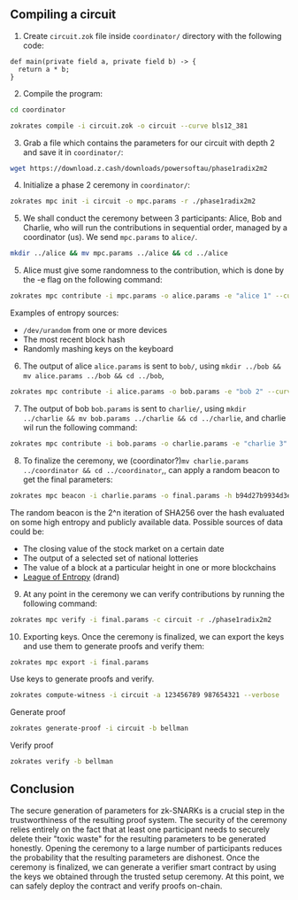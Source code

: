 ## Compiling a circuit

1. Create `circuit.zok` file inside `coordinator/` directory with the following code:

```zokrates
def main(private field a, private field b) -> {
  return a * b;
}
```

2. Compile the program:

```bash
cd coordinator
```

```bash
zokrates compile -i circuit.zok -o circuit --curve bls12_381
```

3. Grab a file which contains the parameters for our circuit with depth 2 and save it in `coordinator/`:

```bash
wget https://download.z.cash/downloads/powersoftau/phase1radix2m2
```

4. Initialize a phase 2 ceremony in `coordinator/`:

```bash
zokrates mpc init -i circuit -o mpc.params -r ./phase1radix2m2
```

5. We shall conduct the ceremony between 3 participants: Alice, Bob and Charlie, who will run the contributions in sequential order, managed by a coordinator (us). We send `mpc.params` to `alice/`.

```bash
mkdir ../alice && mv mpc.params ../alice && cd ../alice
```

5. Alice must give some randomness to the contribution, which is done by the -e flag on the following command:

```bash
zokrates mpc contribute -i mpc.params -o alice.params -e "alice 1" --curve bls12_381
```

Examples of entropy sources:

- `/dev/urandom` from one or more devices
- The most recent block hash
- Randomly mashing keys on the keyboard

6. The output of alice `alice.params` is sent to `bob/`, using `mkdir ../bob && mv alice.params ../bob && cd ../bob`,

```bash
zokrates mpc contribute -i alice.params -o bob.params -e "bob 2" --curve bls12_381
```

7. The output of bob `bob.params` is sent to `charlie/`, using `mkdir ../charlie && mv bob.params ../charlie && cd ../charlie`, and charlie wil run the following command:

```bash
zokrates mpc contribute -i bob.params -o charlie.params -e "charlie 3" --curve bls12_381
```

8. To finalize the ceremony, we (coordinator?)`mv charlie.params ../coordinator && cd ../coordinator`,, can apply a random beacon to get the final parameters:

```bash
zokrates mpc beacon -i charlie.params -o final.params -h b94d27b9934d3e08a52e52d7da7dabfac484efe37a5380ee9088f7ace2efcde9 -n 10 --curve bls12_381
```

The random beacon is the 2^n iteration of SHA256 over the hash evaluated on some high entropy and publicly available data. Possible sources of data could be:

- The closing value of the stock market on a certain date
- The output of a selected set of national lotteries
- The value of a block at a particular height in one or more blockchains
- [League of Entropy](https://www.cloudflare.com/leagueofentropy/) (drand)

9. At any point in the ceremony we can verify contributions by running the following command:

```bash
zokrates mpc verify -i final.params -c circuit -r ./phase1radix2m2
```

10. Exporting keys. Once the ceremony is finalized, we can export the keys and use them to generate proofs and verify them:

```bash
zokrates mpc export -i final.params
```

Use keys to generate proofs and verify.

```bash
zokrates compute-witness -i circuit -a 123456789 987654321 --verbose
```

Generate proof

```bash
zokrates generate-proof -i circuit -b bellman
```

Verify proof

```bash
zokrates verify -b bellman
```

## Conclusion

The secure generation of parameters for zk-SNARKs is a crucial step in the trustworthiness of the resulting proof system. The security of the ceremony relies entirely on the fact that at least one participant needs to securely delete their "toxic waste" for the resulting parameters to be generated honestly. Opening the ceremony to a large number of participants reduces the probability that the resulting parameters are dishonest. Once the ceremony is finalized, we can generate a verifier smart contract by using the keys we obtained through the trusted setup ceremony. At this point, we can safely deploy the contract and verify proofs on-chain.
